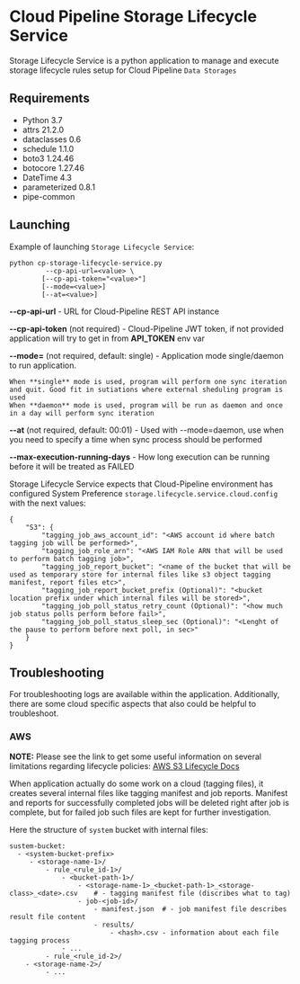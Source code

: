 # Cloud Pipeline Storage Lifecycle Service

Storage Lifecycle Service is a python application to manage and execute storage lifecycle rules setup for Cloud Pipeline `Data Storages`

## Requirements

- Python 3.7
- attrs 21.2.0 
- dataclasses 0.6
- schedule 1.1.0 
- boto3 1.24.46
- botocore 1.27.46
- DateTime 4.3 
- parameterized 0.8.1
- pipe-common

## Launching

Example of launching `Storage Lifecycle Service`:
```commandline
python cp-storage-lifecycle-service.py
         --cp-api-url=<value> \
        [--cp-api-token="<value>"]
        [--mode=<value>]
        [--at=<value>]
```
**--cp-api-url** - URL for Cloud-Pipeline REST API instance

**--cp-api-token** (not required) - Cloud-Pipeline JWT token, if not provided application will try to get in from **API_TOKEN** env var

**--mode=<value>** (not required, default: single) - Application mode single/daemon to run application. 

    When **single** mode is used, program will perform one sync iteration and quit. Good fit in sutiations where external sheduling program is used
    When **daemon** mode is used, program will be run as daemon and once in a day will perform sync iteration

**--at** (not required, default: 00:01) - Used with --mode=daemon, use when you need to specify a time when sync process should be performed

**--max-execution-running-days** - How long execution can be running before it will be treated as FAILED

Storage Lifecycle Service expects that Cloud-Pipeline environment has configured System Preference `storage.lifecycle.service.cloud.config` with the next values:
```
{
    "S3": {
        "tagging_job_aws_account_id": "<AWS account id where batch tagging job will be performed>",
        "tagging_job_role_arn": "<AWS IAM Role ARN that will be used to perform batch tagging job>",
        "tagging_job_report_bucket": "<name of the bucket that will be used as temporary store for internal files like s3 object tagging manifest, report files etc>",
        "tagging_job_report_bucket_prefix (Optional)": "<bucket location prefix under which internal files will be stored>",
        "tagging_job_poll_status_retry_count (Optional)": "<how much job status polls perform before fail>",
        "tagging_job_poll_status_sleep_sec (Optional)": "<Lenght of the pause to perform before next poll, in sec>" 
    }
}
```

## Troubleshooting

For troubleshooting logs are available within the application.
Additionally, there are some cloud specific aspects that also could be helpful to troubleshoot.  

### AWS

**NOTE:** Please see the link to get some useful information on several limitations regarding lifecycle policies: [AWS S3 Lifecycle Docs](https://docs.aws.amazon.com/AmazonS3/latest/userguide/lifecycle-transition-general-considerations.html)

When application actually do some work on a cloud (tagging files), it creates several internal files like tagging manifest and job reports.
Manifest and reports for successfully completed jobs will be deleted right after job is complete, but for failed job such files are kept for further investigation.

Here the structure of `system` bucket with internal files:
```
sustem-bucket:
  - <system-bucket-prefix> 
     - <storage-name-1>/
         - rule_<rule_id-1>/
             - <bucket-path-1>/
                 - <storage-name-1>_<bucket-path-1>_<storage-class>_<date>.csv    # - tagging manifest file (discribes what to tag)
                 - job-<job-id>/
                     - manifest.json  # - job manifest file describes result file content
                     - results/
                         - <hash>.csv - information about each file tagging process 
             - ...
         - rule_<rule_id-2>/
    - <storage-name-2>/
         - ...
```
